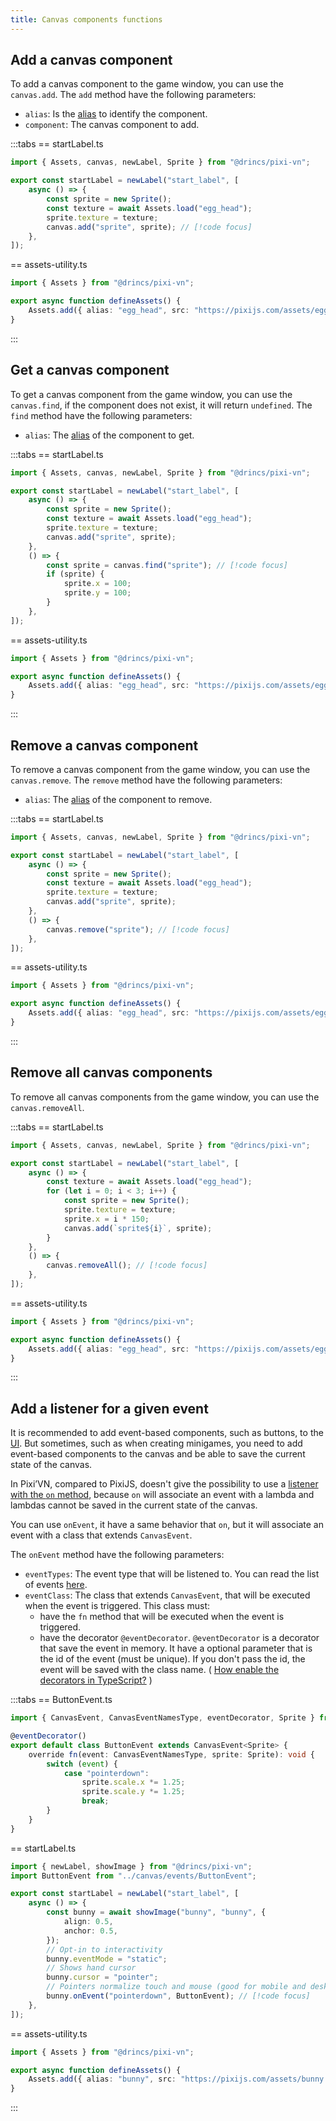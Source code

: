 ```yaml
---
title: Canvas components functions
---
```


## Add a canvas component

To add a canvas component to the game window, you can use the `canvas.add`.
The `add` method have the following parameters:

* `alias`: Is the [alias](/start/canvas-alias) to identify the component.
* `component`: The canvas component to add.

:::tabs
== startLabel.ts

```ts
import { Assets, canvas, newLabel, Sprite } from "@drincs/pixi-vn";

export const startLabel = newLabel("start_label", [
    async () => {
        const sprite = new Sprite();
        const texture = await Assets.load("egg_head");
        sprite.texture = texture;
        canvas.add("sprite", sprite); // [!code focus]
    },
]);
```

== assets-utility.ts

```ts
import { Assets } from "@drincs/pixi-vn";

export async function defineAssets() {
    Assets.add({ alias: "egg_head", src: "https://pixijs.com/assets/eggHead.png" });
}
```

:::

<sandbox
  template="pm3n7c"
  entry="/src/labels/startLabel.ts,/src/utils/assets-utility.ts"
/>

## Get a canvas component

To get a canvas component from the game window, you can use the `canvas.find`, if the component does not exist, it will return `undefined`.
The `find` method have the following parameters:

* `alias`: The [alias](/start/canvas-alias) of the component to get.

:::tabs
== startLabel.ts

```ts
import { Assets, canvas, newLabel, Sprite } from "@drincs/pixi-vn";

export const startLabel = newLabel("start_label", [
    async () => {
        const sprite = new Sprite();
        const texture = await Assets.load("egg_head");
        sprite.texture = texture;
        canvas.add("sprite", sprite);
    },
    () => {
        const sprite = canvas.find("sprite"); // [!code focus]
        if (sprite) {
            sprite.x = 100;
            sprite.y = 100;
        }
    },
]);
```

== assets-utility.ts

```ts
import { Assets } from "@drincs/pixi-vn";

export async function defineAssets() {
    Assets.add({ alias: "egg_head", src: "https://pixijs.com/assets/eggHead.png" });
}
```

:::

<sandbox
  template="k6xqwz"
  entry="/src/labels/startLabel.ts,/src/utils/assets-utility.ts"
/>

## Remove a canvas component

To remove a canvas component from the game window, you can use the `canvas.remove`.
The `remove` method have the following parameters:

* `alias`: The [alias](/start/canvas-alias) of the component to remove.

:::tabs
== startLabel.ts

```ts
import { Assets, canvas, newLabel, Sprite } from "@drincs/pixi-vn";

export const startLabel = newLabel("start_label", [
    async () => {
        const sprite = new Sprite();
        const texture = await Assets.load("egg_head");
        sprite.texture = texture;
        canvas.add("sprite", sprite);
    },
    () => {
        canvas.remove("sprite"); // [!code focus]
    },
]);
```

== assets-utility.ts

```ts
import { Assets } from "@drincs/pixi-vn";

export async function defineAssets() {
    Assets.add({ alias: "egg_head", src: "https://pixijs.com/assets/eggHead.png" });
}
```

:::

<sandbox
  template="3qfr7m"
  entry="/src/labels/startLabel.ts,/src/utils/assets-utility.ts"
/>

## Remove all canvas components

To remove all canvas components from the game window, you can use the `canvas.removeAll`.

:::tabs
== startLabel.ts

```ts
import { Assets, canvas, newLabel, Sprite } from "@drincs/pixi-vn";

export const startLabel = newLabel("start_label", [
    async () => {
        const texture = await Assets.load("egg_head");
        for (let i = 0; i < 3; i++) {
            const sprite = new Sprite();
            sprite.texture = texture;
            sprite.x = i * 150;
            canvas.add(`sprite${i}`, sprite);
        }
    },
    () => {
        canvas.removeAll(); // [!code focus]
    },
]);
```

== assets-utility.ts

```ts
import { Assets } from "@drincs/pixi-vn";

export async function defineAssets() {
    Assets.add({ alias: "egg_head", src: "https://pixijs.com/assets/eggHead.png" });
}
```

:::

<sandbox
  template="rnktj2"
  entry="/src/labels/startLabel.ts,/src/utils/assets-utility.ts"
/>

## Add a listener for a given event

It is recommended to add event-based components, such as buttons, to the [UI](/start/interface). But sometimes, such as when creating minigames, you need to add event-based components to the canvas and be able to save the current state of the canvas.

In Pixi’VN, compared to PixiJS, doesn't give the possibility to use a [listener with the `on` method](https://pixijs.com/8.x/examples/events/click), because `on` will associate an event with a lambda and lambdas cannot be saved in the current state of the canvas.

You can use `onEvent`, it have a same behavior that `on`, but it will associate an event with a class that extends `CanvasEvent`.

The `onEvent` method have the following parameters:

* `eventTypes`: The event type that will be listened to. You can read the list of events [here](https://pixijs.com/8.x/guides/components/interaction#event-types).
* `eventClass`: The class that extends `CanvasEvent`, that will be executed when the event is triggered. This class must:
  * have the `fn` method that will be executed when the event is triggered.
  * have the decorator `@eventDecorator`. `@eventDecorator` is a decorator that save the event in memory. It have a optional parameter that is the id of the event (must be unique). If you don't pass the id, the event will be saved with the class name. ( [How enable the decorators in TypeScript?](/start/getting-started#how-enable-the-decorators-in-typescript) )

:::tabs
== ButtonEvent.ts

```ts
import { CanvasEvent, CanvasEventNamesType, eventDecorator, Sprite } from "@drincs/pixi-vn";

@eventDecorator()
export default class ButtonEvent extends CanvasEvent<Sprite> {
    override fn(event: CanvasEventNamesType, sprite: Sprite): void {
        switch (event) {
            case "pointerdown":
                sprite.scale.x *= 1.25;
                sprite.scale.y *= 1.25;
                break;
        }
    }
}
```

== startLabel.ts

```ts
import { newLabel, showImage } from "@drincs/pixi-vn";
import ButtonEvent from "../canvas/events/ButtonEvent";

export const startLabel = newLabel("start_label", [
    async () => {
        const bunny = await showImage("bunny", "bunny", {
            align: 0.5,
            anchor: 0.5,
        });
        // Opt-in to interactivity
        bunny.eventMode = "static";
        // Shows hand cursor
        bunny.cursor = "pointer";
        // Pointers normalize touch and mouse (good for mobile and desktop)
        bunny.onEvent("pointerdown", ButtonEvent); // [!code focus]
    },
]);
```

== assets-utility.ts

```ts
import { Assets } from "@drincs/pixi-vn";

export async function defineAssets() {
    Assets.add({ alias: "bunny", src: "https://pixijs.com/assets/bunny.png" });
}
```

:::

<sandbox
  template="k5hqyv"
  entry="/src/labels/ButtonEvent.ts,/src/labels/startLabel.ts,/src/utils/assets-utility.ts"
/>

<!-- TODO ### New component and not use PixiJS Components -->
<!-- TODO ### New method to add remove and find components -->
<!-- TODO ### New method to add listener -->
<!-- TODO ### access to PIXI.Application -->
